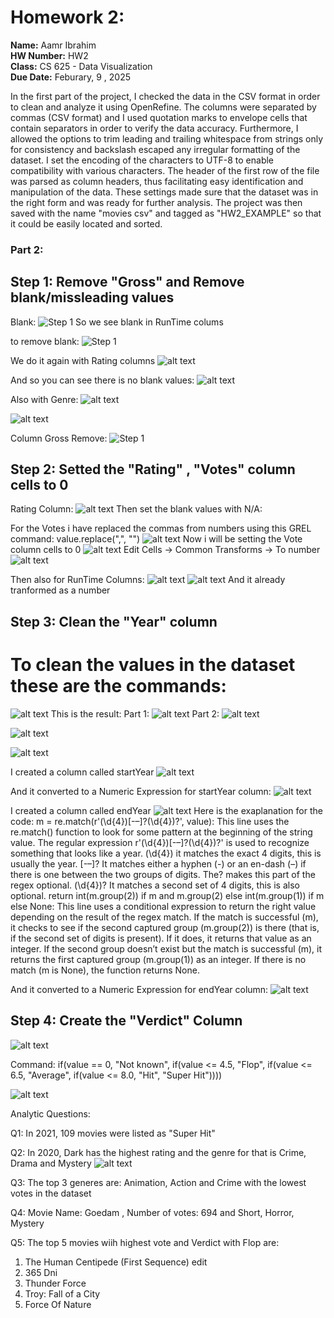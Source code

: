 # Homework 2: 
**Name:** Aamr Ibrahim  
**HW Number:** HW2  
**Class:** CS 625 - Data Visualization  
**Due Date:** Feburary, 9 , 2025



 In the first part of the project, I checked the data in the CSV format in order to  clean and analyze it using OpenRefine. The columns were separated by commas (CSV format) and  I used quotation marks to envelope cells that contain separators in order to verify the data accuracy. Furthermore,  I allowed the options to trim leading and trailing whitespace from strings only for consistency and backslash escaped any  irregular formatting of the dataset. I set the encoding of the characters to UTF-8 to enable compatibility  with various characters. The header of the first row of the file was parsed as column headers, thus  facilitating easy identification and manipulation of the data. These settings made sure that the dataset was in the right  form and was ready for further analysis. The project was then saved with the name "movies csv"  and tagged as "HW2_EXAMPLE" so that it could be easily located and sorted. 

### Part 2:

## Step 1: Remove "Gross" and Remove blank/missleading values

Blank:
![Step 1](image-23.jpg)
So we see blank in RunTime colums

to remove blank:
![Step 1](image-24.jpg)

We do it again with Rating columns 
![alt text](image-25.jpg)


And so you can see there is no blank values:
![alt text](image-26.jpg)

Also with Genre:
![alt text](image-27.jpg)

![alt text](image-28.jpg)




Column Gross Remove:
![Step 1](image-6.png)


## Step 2: Setted the "Rating" , "Votes" column cells to 0 
Rating Column:
![alt text](image-5.png)
Then set the blank values with N/A:

For the Votes i have replaced the commas from numbers using this GREL command:
value.replace(",", "")
![alt text](image-7.png)
Now i will be setting the Vote column cells to 0 
![alt text](image-8.png)
Edit Cells -> Common Transforms -> To number
![alt text](image-9.jpg)

Then also for RunTime Columns:
![alt text](image-10.jpg)
![alt text](image-11.jpg)
And it already tranformed as a number


## Step 3: Clean the "Year" column

# To clean the values in the dataset these are the commands:
![alt text](image-14.jpg)
This is the result:
Part 1:
![alt text](image-15.jpg)
Part 2:
![alt text](image-17.jpg)

![alt text](image-16.jpg)


![alt text](image-18.jpg)

I created a column called startYear
![alt text](image-19.jpg)

And it converted to a Numeric Expression for startYear column:
![alt text](image-20.jpg)


I created a column called endYear
![alt text](image-21.jpg)
Here is the exaplanation for the code:
 m =  re.match(r'(\d{4})[-–]?(\d{4})?', value):  This line uses the re.match() function to look for some pattern at the beginning  of the string value. The regular expression  r'(\d{4})[-–]?(\d{4})?' is used to recognize something that looks like a year.   (\d{4}) it matches the exact 4 digits, this is usually the year.  [-–]? It  matches either a hyphen (-) or an en-dash (–) if there is one between  the two groups of digits. The? makes this part of the regex optional.   (\d{4})? It matches a second set of 4 digits, this is also optional.  return  int(m.group(2)) if m and m.group(2) else  int(m.group(1)) if m else None:  This line uses a conditional expression to return the right value depending on  the result of the regex match.  If the match is successful (m), it checks to see  if the second captured group (m.group(2)) is there (that is, if the second  set of digits is present). If it does, it returns that value as an integer.  If  the second group doesn’t exist but the match is successful (m), it returns the first captured group  (m.group(1)) as an integer.  If there is no match (m is  None), the function returns None.

And it converted to a Numeric Expression for endYear column:
![alt text](image-22.jpg)

## Step 4:  Create the "Verdict" Column
![alt text](image-29.jpg)

Command: 
if(value == 0, "Not known",
if(value <= 4.5, "Flop",
if(value <= 6.5, "Average",
if(value <= 8.0, "Hit",
"Super Hit"))))

![alt text](image-30.jpg)


Analytic Questions:

Q1: In 2021, 109 movies were listed as "Super Hit"

Q2: In 2020, Dark has the highest rating and the genre for that is Crime, Drama and Mystery
![alt text](image-31.jpg)

Q3: The top 3 generes are:
Animation, Action and Crime with the lowest votes in the dataset

Q4: Movie Name: Goedam , Number of votes: 694 and Short, Horror, Mystery

Q5: 
The top 5 movies wiih highest vote and Verdict with Flop are:


1. The Human Centipede (First Sequence)
edit
2. 365 Dni
3. Thunder Force  
4. Troy: Fall of a City
5. Force Of Nature













































